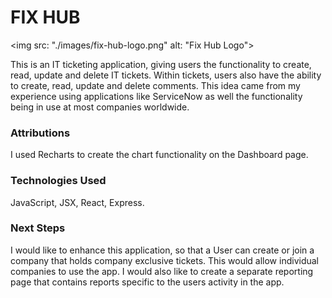 <h1>FIX HUB</h1>

<img src: "./images/fix-hub-logo.png" alt: "Fix Hub Logo">

<p>This is an IT ticketing application, giving users the functionality to create, read, update and delete IT tickets. Within tickets, users also have the ability to create, read, update and delete comments. This idea came from my experience using applications like ServiceNow as well the functionality being in use at most companies worldwide.</p>

<h3>Attributions</h3>
<p>I used Recharts to create the chart functionality on the Dashboard page.</p>

<h3>Technologies Used</h3>
<p>JavaScript, JSX, React, Express.</p>

<h3>Next Steps</h3>
<p>I would like to enhance this application, so that a User can create or join a company that holds company exclusive tickets. This would allow individual companies to use the app. I would also like to create a separate reporting page that contains reports specific to the users activity in the app.</p>

